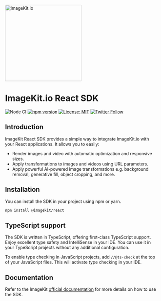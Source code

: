 [<img width="250" alt="ImageKit.io" src="https://raw.githubusercontent.com/imagekit-developer/imagekit-javascript/master/assets/imagekit-light-logo.svg"/>](https://imagekit.io)

# ImageKit.io React SDK

![Node CI](https://github.com/imagekit-developer/imagekit-react/workflows/Node%20CI/badge.svg)
[![npm version](https://img.shields.io/npm/v/@imagekit/react)](https://www.npmjs.com/package/@imagekit/react)
[![License: MIT](https://img.shields.io/badge/License-MIT-yellow.svg)](https://opensource.org/licenses/MIT)
[![Twitter Follow](https://img.shields.io/twitter/follow/imagekitio?label=Follow&style=social)](https://twitter.com/ImagekitIo)

## Introduction

ImageKit React SDK provides a simple way to integrate ImageKit.io with your React applications. It allows you to easily:
- Render images and video with automatic optimization and responsive sizes.
- Apply transformations to images and videos using URL parameters.
- Apply powerful AI-powered image transformations e.g. background removal, generative fill, object cropping, and more.

## Installation

You can install the SDK in your project using npm or yarn.

```bash
npm install @imagekit/react
```

## TypeScript support

The SDK is written in TypeScript, offering first-class TypeScript support. Enjoy excellent type safety and IntelliSense in your IDE. You can use it in your TypeScript projects without any additional configuration.

To enable type checking in JavaScript projects, add `//@ts-check` at the top of your JavaScript files. This will activate type checking in your IDE.

## Documentation

Refer to the ImageKit [official documentation](https://imagekit.io/docs/integration/react) for more details on how to use the SDK.